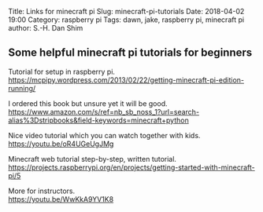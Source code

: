 Title: Links for minecraft pi
Slug: minecraft-pi-tutorials
Date: 2018-04-02 19:00
Category: raspberry pi
Tags: dawn, jake, raspberry pi, minecraft pi 
author: S.-H. Dan Shim

## Some helpful minecraft pi tutorials for beginners

Tutorial for setup in raspberry pi.  
https://mcpipy.wordpress.com/2013/02/22/getting-minecraft-pi-edition-running/

I ordered this book but unsure yet it will be good.  
https://www.amazon.com/s/ref=nb_sb_noss_1?url=search-alias%3Dstripbooks&field-keywords=minecraft+python

Nice video tutorial which you can watch together with kids.  
https://youtu.be/oR4UGeUgJMg

Minecraft web tutorial step-by-step, written tutorial.  
https://projects.raspberrypi.org/en/projects/getting-started-with-minecraft-pi/5

More for instructors.  
https://youtu.be/WwKkA9YV1K8